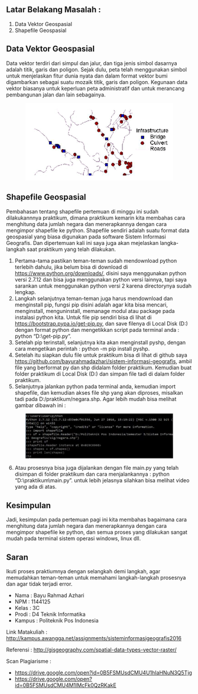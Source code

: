 ## Latar Belakang Masalah :
1. Data Vektor Geospasial
2. Shapefile Geospasial

## Data Vektor Geospasial
Data vektor terdiri dari simpul dan jalur, dan tiga jenis simbol dasarnya adalah titik, garis dan poligon. Sejak dulu, peta telah menggunakan simbol untuk menjelaskan fitur dunia nyata dan dalam format vektor bumi digambarkan sebagai suatu mozaik titik, garis dan poligon. Kegunaan data vektor biasanya untuk keperluan peta administratif dan untuk merancang pembangunan jalan dan lain sebagainya.
<p align ="center">
<img src="../../img/vectordata.png" width="400px">
</p>

## Shapefile Geospasial
Pembahasan tentang shapefile pertemuan di minggu ini sudah dilakukannnya praktikum, dimana praktikum kemarin kita membahas cara menghitung data jumlah negara dan menerapkannya dengan cara mengimpor shapefile ke python. Shapefile sendiri adalah suatu format data geospasial yang biasa digunakan pada software Sistem Informasi Geografis. Dan dipertemuan kali ini saya juga akan mejelaskan langka-langkah saat praktikum yang telah dilakukan. 

1. Pertama-tama pastikan teman-teman sudah mendownload python terlebih dahulu, jika belum bisa di download di https://www.python.org/downloads/, disini saya menggunakan python versi 2.7.12 dan bisa juga menggunakan python versi lainnya, tapi saya sarankan untuk menggunakan python versi 2 karena directorynya sudah lengkap.
2. Langkah selanjutnya teman-teman juga harus mendownload dan menginstall pip, fungsi pip disini adalah agar kita bisa mencari, menginstall, menguninstall, memanage modul atau package pada instalasi python kita. Untuk file pip sendiri bisa di lihat di https://bootstrap.pypa.io/get-pip.py, dan save filenya di Local Disk (D:) dengan format python dan mengetikkan script pada terminal anda : python “D:\get-pip.py”.
3. Setelah pip terinstall, selanjutnya kita akan menginstall pyshp, dengan cara mengetikan perintah : python -m  pip install pyshp.
4. Setelah itu siapkan dulu file untuk praktikum bisa di lihat di github saya https://github.com/bayurahmadazhari/sistem-informasi-geografis, ambil file yang berformat py dan shp didalam folder praktikum. Kemudian buat folder praktikum di Local Disk (D:) dan simpan file tadi di dalam folder praktikum.
5. Selanjutnya jalankan python pada terminal anda, kemudian import shapefile, dan kemudian akses file shp yang akan diproses, misalkan tadi pada D:/praktikum/negara.shp. Agar lebih mudah bisa melihat gambar dibawah ini :
<p align ="center">
<img src="../../img/praktikum3.JPG" width="400px">
</p>

6. Atau prosesnya bisa juga dijalankan dengan file main.py yang telah disimpan di folder praktikum dan cara menjalankannya : python “D:\praktikum\main.py”. untuk lebih jelasnya silahkan bisa melihat video yang ada di atas.

## Kesimpulan
Jadi, kesimpulan pada pertemuan pagi ini kita membahas bagaimana cara menghitung data jumlah negara dan menerapkannya dengan cara mengimpor shapefile ke python, dan semua proses yang dilakukan sangat mudah pada terminal sistem operasi windows, linux dll.

## Saran
Ikuti proses praktiumnya dengan selangkah demi langkah, agar memudahkan teman-teman untuk memahami langkah-langkah prosesnya dan agar tidak terjadi error.

* Nama : Bayu Rahmad Azhari
* NPM : 1144125
* Kelas : 3C
* Prodi : D4 Teknik Informatika
* Kampus : Politeknik Pos Indonesia

Link Matakuliah : http://kampus.awangga.net/assignments/sisteminformasigeografis2016

Referensi : http://gisgeography.com/spatial-data-types-vector-raster/

Scan Plagiarisme :
* https://drive.google.com/open?id=0B5FSMUsdCMU4U1hIaHNuN3Q5Tjg
* https://drive.google.com/open?id=0B5FSMUsdCMU4M1lMcFk0QzRKakE
